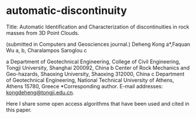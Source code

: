 # automatic-discontinuity

Title: Automatic Identification and Characterization of discontinuities in rock masses from 3D Point Clouds.

(submitted in Computers and Geosciences journal.)
Deheng Kong a*,Faquan Wu a, b, Charalampos Saroglou c

a Department of Geotechnical Engineering, College of Civil Engineering, Tongji University, Shanghai 200092, China
b Center of Rock Mechanics and Geo-hazards, Shaoxing University, Shaoxing 312000, China
c Department of Geotechnical Engineering, National Technical University of Athens, Athens 15780, Greece
*Corresponding author.
E-mail addresses: kongdeheng@tongji.edu.cn.


Here I share some open access algorithms that have been used and cited in this paper. 
